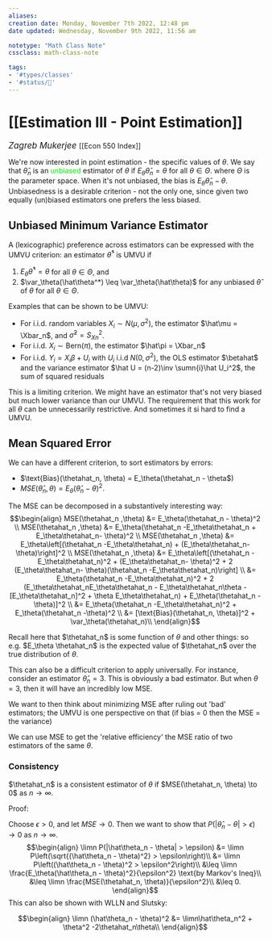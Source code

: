 ```yaml
---
aliases:
creation date: Monday, November 7th 2022, 12:48 pm
date updated: Wednesday, November 9th 2022, 11:56 am

notetype: "Math Class Note"
cssclass: math-class-note

tags: 
- '#types/classes'
- '#status/🚧'
---
```


# [[Estimation III - Point Estimation]]
<span style = "font-size:120%"><i >Zagreb Mukerjee </i></span>
[[Econ 550 Index]]

We're now interested in point estimation - the specific values of $\theta$. We say that $\hat\theta_n$ is an <font color=gree>unbiased</font> estimator of $\theta$ if $E_\theta\hat\theta_n = \theta$ for all $\theta \in \Theta$. where $\Theta$ is the parameter space. When it's not unbiased, the bias is $E_\theta \hat\theta_n - \theta$. Unbiasedness is a desirable criterion - not the only one, since given two equally (un)biased estimators one prefers the less biased. 

## Unbiased Minimum Variance Estimator

A (lexicographic) preference across estimators can be expressed with the UMVU criterion: an estimator $\hat\theta^*$ is UMVU if 
1) $E_\theta\hat\theta^* = \theta$ for all $\theta \in \Theta$, and 
2) $\var_\theta(\hat\theta^*) \leq \var_\theta(\hat\theta)$ for any unbiased $\hat \theta$ of $\theta$ for all $\theta \in \Theta$. 

Examples that can be shown to be UMVU:
- For i.i.d. random variables $X_i \sim N(\mu, \sigma^2)$, the estimator $\hat\mu = \Xbar_n$, and $\hat\sigma^2 = S^2_{Xn}$. 
- For i.i.d. $X_i \sim \text{Bern}(\pi)$, the estimator $\hat\pi = \Xbar_n$ 
- For i.i.d. $Y_i = X_i \beta + U_i$ with $U_i$ i.i.d $N(0,\sigma^2)$, the OLS estimator $\betahat$ and the variance estimator $\hat U = (n-2)\inv \sumn{i}\hat U_i^2$, the sum of squared residuals

This is a limiting criterion. We might have an estimator that's not very biased but much lower variance than our UMVU. The requirement that this work for all $\theta$ can be unnecessarily restrictive. And sometimes it si hard to find a UMVU. 


## Mean Squared Error

We can have a different criterion, to sort estimators by errors: 
- $\text{Bias}(\thetahat_n, \theta) = E_\theta(\thetahat_n - \theta$)
- $MSE(\hat \theta_n, \theta) = E_\theta(\hat \theta_n - \theta)^2$.

The MSE can be decomposed in a substantively interesting way: 
$$\begin{align}
MSE(\thetahat_n ,\theta) &= E_\theta(\thetahat_n - \theta)^2 \\
MSE(\thetahat_n ,\theta) &= E_\theta(\thetahat_n -E_\theta\thetahat_n + E_\theta\thetahat_n- \theta)^2 \\
MSE(\thetahat_n ,\theta) &= E_\theta\left[(\thetahat_n -E_\theta\thetahat_n) + (E_\theta\thetahat_n- \theta)\right]^2 \\
MSE(\thetahat_n ,\theta) &= E_\theta\left[(\thetahat_n -E_\theta\thetahat_n)^2 + (E_\theta\thetahat_n- \theta)^2 + 2 (E_\theta\thetahat_n- \theta)(\thetahat_n -E_\theta\thetahat_n)\right] \\
&= E_\theta(\thetahat_n -E_\theta\thetahat_n)^2 + 2 (E_\theta\thetahat_nE_\theta\thetahat_n - E_\theta\thetahat_n\theta - [E_\theta\thetahat_n]^2 + \theta E_\theta\thetahat_n) + E_\theta(\thetahat_n -\theta)]^2 \\
&= E_\theta(\thetahat_n -E_\theta\thetahat_n)^2 + E_\theta(\thetahat_n -\theta)^2 \\
&= [\text{Bias}(\thetahat_n, \theta)]^2 + \var_\theta(\thetahat_n)\\
\end{align}$$

Recall here that $\thetahat_n$ is some function of $\theta$ and other things: so e.g. $E_\theta \thetahat_n$ is the expected value of $\thetahat_n$ over the true distribution of $\theta$. 

This can also be a difficult criterion to apply universally. For instance, consider an estimator $\hat\theta_n = 3$. This is obviously a bad estimator. But when $\theta= 3$, then it will have an incredibly low MSE. 

We want to then think about minimizing MSE after ruling out 'bad' estimators; the UMVU is one perspective on that (if bias = 0 then the MSE = the variance)


We can use MSE to get the 'relative efficiency' the MSE ratio of two estimators of the same $\theta$. 

### Consistency

$\thetahat_n$ is a consistent estimator of $\theta$ if $MSE(\thetahat_n, \theta) \to 0$ as $n \to \infty$. 

Proof:

Choose $\epsilon > 0$, and let $MSE \to 0$. Then we want to show that $P(|\hat\theta_n - \theta| > \epsilon) \to 0$ as $n\to\infty$. 
$$\begin{align}
\limn P(|\hat\theta_n - \theta| > \epsilon) &= \limn P\left(\sqrt{(\hat\theta_n - \theta)^2} > \epsilon\right)\\
&= \limn P\left((\hat\theta_n - \theta)^2 > \epsilon^2\right)\\
&\leq \limn \frac{E_\theta(\hat\theta_n - \theta)^2}{\epsilon^2} \text{by Markov's Ineq}\\
&\leq \limn \frac{MSE(\thetahat_n, \theta)}{\epsilon^2}\\
&\leq 0.
\end{align}$$
This can also be shown with WLLN and Slutsky:

$$\begin{align}
\limn (\hat\theta_n - \theta)^2 &= \limn\hat\theta_n^2 + \theta^2 -2\thetahat_n\theta\\ 
\end{align}$$
